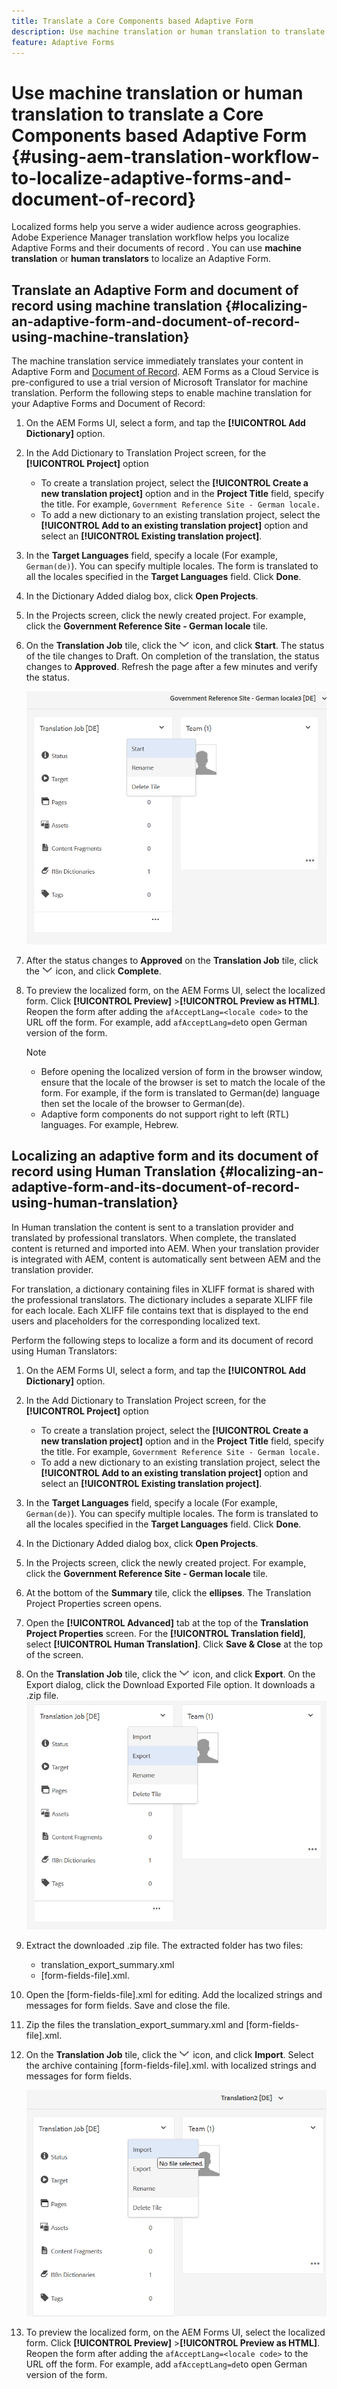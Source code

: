 ```yaml
---
title: Translate a Core Components based Adaptive Form
description: Use machine translation or human translation to translate a Core Components based Adaptive Form
feature: Adaptive Forms
---
```

# Use machine translation or human translation to translate a Core Components based Adaptive Form {#using-aem-translation-workflow-to-localize-adaptive-forms-and-document-of-record}

Localized forms help you serve a wider audience across geographies. Adobe Experience Manager translation workflow helps you localize Adaptive Forms and their documents of record . You can use **machine translation** or **human translators** to localize an Adaptive Form.

## Translate an Adaptive Form and document of record using machine translation {#localizing-an-adaptive-form-and-document-of-record-using-machine-translation}

The machine translation service immediately translates your content in Adaptive Form and [Document of Record](/help/forms/generate-document-of-record-core-components.md). AEM Forms as a Cloud Service is pre-configured to use a trial version of Microsoft Translator for machine translation. Perform the following steps to enable machine translation for your Adaptive Forms and Document of Record:

1. On the AEM Forms UI, select a form, and tap the **[!UICONTROL Add Dictionary]** option.
1. In the Add Dictionary to Translation Project screen, for the **[!UICONTROL Project]** option 

   * To create a translation project, select the **[!UICONTROL Create a new translation project]** option and in the **Project Title** field, specify the title. For example, `Government Reference Site - German locale.`
   * To add a new dictionary to an existing translation project, select the **[!UICONTROL Add to an existing translation project]** option and select an **[!UICONTROL Existing translation project]**. 
1. In the **Target Languages** field, specify a locale (For example, `German(de)`). You can specify multiple locales. The form is translated to all the locales specified in the **Target Languages** field. Click **Done**.
1. In the Dictionary Added dialog box, click **Open Projects**. 
1. In the Projects screen, click the newly created project. For example, click the **Government Reference Site - German locale** tile.
1. On the **Translation Job** tile, click the ![aem62forms_downarrow](assets/aem62forms_downarrow.png) icon, and click **Start**. The status of the tile changes to Draft. On completion of the translation, the status changes to **Approved**. Refresh the page after a few minutes and verify the status.

      ![Start Translation](/help/forms/assets/adaptive-forms-core-components-start-translation.png)
1. After the status changes to **Approved** on the **Translation Job** tile, click the ![aem62forms_downarrow](assets/aem62forms_downarrow.png) icon, and click **Complete**.

1. To preview the localized form, on the AEM Forms UI, select the localized form. Click **[!UICONTROL Preview]** >**[!UICONTROL Preview as HTML]**. Reopen the form after adding the `afAcceptLang=<locale code>` to the URL off the form. For example, add `afAcceptLang=de`to open German version of the form. 


   >[!NOTE]
   >
   >* Before opening the localized version of form in the browser window, ensure that the locale of the browser is set to match the locale of the form. For example, if the form is translated to German(de) language then set the locale of the browser to German(de).
   >* Adaptive form components do not support right to left (RTL) languages. For example, Hebrew.

<!-- 
   Along with the Adaptive form, the auto-generated document of record is also localized.

   For more information on Document of Record settings and configuration, see:

   [Document of Record Template](/help/forms/using/generate-document-of-record-for-non-xfa-based-adaptive-forms.md#p-document-of-record-template-configuration-p)

   [Document of Record settings](/help/forms/using/generate-document-of-record-for-non-xfa-based-adaptive-forms.md#p-document-of-record-settings-p)

1. [Customize the branding information of the document of record](/help/forms/using/generate-document-of-record-for-non-xfa-based-adaptive-forms.md) and ensure that the browser locale is set to the same language to which you have localized the Adaptive Form using machine language. The browser locale helps localize the branding information in the document of record.
1. To view the localized document of record, tap Generate Preview. The document of record PDF is generated and opened in a new tab in your browser.

-->

## Localizing an adaptive form and its document of record using Human Translation {#localizing-an-adaptive-form-and-its-document-of-record-using-human-translation}

In Human translation the content is sent to a translation provider and translated by professional translators. When complete, the translated content is returned and imported into AEM. When your translation provider is integrated with AEM, content is automatically sent between AEM and the translation provider.

For translation, a dictionary containing files in XLIFF format is shared with the professional translators. The dictionary includes a separate XLIFF file for each locale. Each XLIFF file contains text that is displayed to the end users and placeholders for the corresponding localized text.

Perform the following steps to localize a form and its document of record using Human Translators:

1. On the AEM Forms UI, select a form, and tap the **[!UICONTROL Add Dictionary]** option.
1. In the Add Dictionary to Translation Project screen, for the **[!UICONTROL Project]** option 

   * To create a translation project, select the **[!UICONTROL Create a new translation project]** option and in the **Project Title** field, specify the title. For example, `Government Reference Site - German locale.`
   * To add a new dictionary to an existing translation project, select the **[!UICONTROL Add to an existing translation project]** option and select an **[!UICONTROL Existing translation project]**. 
1. In the **Target Languages** field, specify a locale (For example, `German(de)`). You can specify multiple locales. The form is translated to all the locales specified in the **Target Languages** field. Click **Done**.
1. In the Dictionary Added dialog box, click **Open Projects**. 
1. In the Projects screen, click the newly created project. For example, click the **Government Reference Site - German locale** tile. 
1. At the bottom of the **Summary** tile, click the **ellipses**. The Translation Project Properties screen opens.
1. Open the **[!UICONTROL Advanced]** tab  at the top of the **Translation Project Properties** screen. For the **[!UICONTROL Translation field]**, select **[!UICONTROL Human Translation]**. Click **Save & Close** at the top of the screen.
1. On the **Translation Job** tile, click the ![aem62forms_downarrow](assets/aem62forms_downarrow.png) icon, and click **Export**. On the Export dialog, click the Download Exported File option. It downloads a .zip file. 
   ![](/help/forms/assets/adaptive-forms-core-components-start-translation-export.png)
1. Extract the downloaded .zip file. The extracted folder has two files:
   * translation_export_summary.xml
   * [form-fields-file].xml.
1. Open the [form-fields-file].xml for editing. Add the localized strings and messages for form fields. Save and close the file.
1. Zip the files the translation_export_summary.xml and [form-fields-file].xml.
1. On the **Translation Job** tile, click the ![aem62forms_downarrow](assets/aem62forms_downarrow.png) icon, and click **Import**. Select the archive containing [form-fields-file].xml. with localized strings and messages for form fields.

   ![](/help/forms/assets/adaptive-forms-core-components-start-translation-import.png)

1. To preview the localized form, on the AEM Forms UI, select the localized form. Click **[!UICONTROL Preview]** >**[!UICONTROL Preview as HTML]**. Reopen the form after adding the `afAcceptLang=<locale code>` to the URL off the form. For example, add `afAcceptLang=de`to open German version of the form.